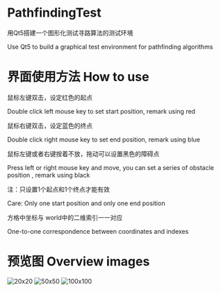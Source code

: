 # PathfindingTest
用Qt5搭建一个图形化测试寻路算法的测试环境

Use Qt5 to build a graphical test environment for pathfinding algorithms

# 界面使用方法 How to use
鼠标左键双击，设定红色的起点

Double click left mouse key to set start position, remark using red

鼠标右键双击，设定蓝色的终点

Double click right mouse key to set end position, remark using blue

鼠标左键或者右键按着不放，拖动可以设置黑色的障碍点

Press left or right mouse key and move, you can set a series of obstacle position , remark using black

注：只设置1个起点和1个终点才能有效

Care: Only one start position and only one end position

方格中坐标与 world中的二维索引一一对应

One-to-one correspondence between coordinates and indexes

# 预览图 Overview images
![20x20](https://github.com/soleperson/PathfindingTest/blob/master/overview20x20.png)
![50x50](https://github.com/soleperson/PathfindingTest/blob/master/overview50x50.png)
![100x100](https://github.com/soleperson/PathfindingTest/blob/master/overview100x100.png)
